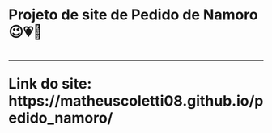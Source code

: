 <h1>Projeto de site de Pedido de Namoro 😉💗💍<h1>
<hr>
Link do site: https://matheuscoletti08.github.io/pedido_namoro/
